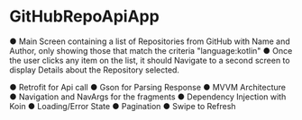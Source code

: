 # GitHubRepoApiApp

● Main Screen containing a list of Repositories from GitHub with Name and Author, only
showing those that match the criteria "language:kotlin"
● Once the user clicks any item on the list, it should Navigate to a second screen to
display Details about the Repository selected.


● Retrofit for Api call
● Gson for Parsing Response
● MVVM Architecture
● Navigation and NavArgs for the fragments
● Dependency Injection with Koin
● Loading/Error State
● Pagination
● Swipe to Refresh
